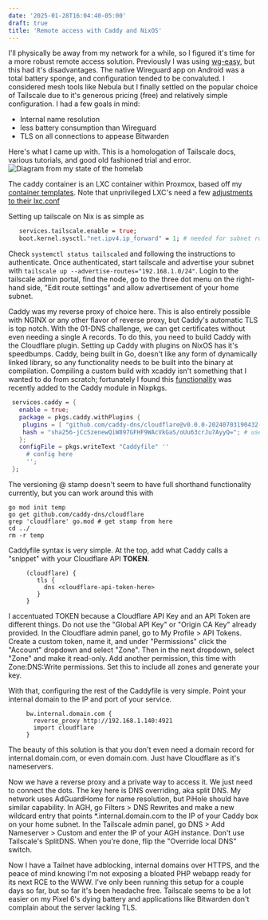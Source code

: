 ```yaml
---
date: '2025-01-28T16:04:40-05:00'
draft: true
title: 'Remote access with Caddy and NixOS'
---
```


I'll physically be away from my network for a while, so I figured it's time for a more robust remote access solution. Previously I was using [wg-easy](https://github.com/wg-easy/wg-easy), but this had it's disadvantages. 
The native Wireguard app on Android was a total battery sponge, and configuration tended to be convaluted. I considered mesh tools like Nebula but I finally settled on the popular choice of Tailscale due to it's generous pricing (free) 
and relatively simple configuration. I had a few goals in mind:
- Internal name resolution
- less battery consumption than Wireguard
- TLS on all connections to appease Bitwarden 

Here's what I came up with. This is a homologation of Tailscale docs, various tutorials, and good old fashioned trial and error. 
![Diagram from my [state of the homelab](https://gysli.ng/categories/tech/state-of-the-homelab-2025/)](/img/ts-caddy-diagram.png)

The caddy container is an LXC container within Proxmox, based off my [container templates](https://github.com/hogcycle/nixos-proxmox-lxc). Note that unprivileged LXC's need a few [adjustments to their lxc.conf](https://tailscale.com/kb/1130/lxc-unprivileged)

Setting up tailscale on Nix is as simple as
```nix
   services.tailscale.enable = true;
   boot.kernel.sysctl."net.ipv4.ip_forward" = 1; # needed for subnet routing
```

Check ```systemctl status tailscaled``` and following the instructions to authenticate.
Once authenticated, start tailscale and advertise your subnet with ```tailscale up --advertise-routes="192.168.1.0/24"```. 
Login to the tailscale admin portal, find the node, go to the three dot menu on the right-hand side, "Edit route settings" and allow advertisement of your home subnet. 

Caddy was my reverse proxy of choice here. This is also entirely possible with NGINX or any other flavor of reverse proxy, but Caddy's automatic TLS is top notch. With the 01-DNS challenge, we can get certificates without even needing a single A records. To do this, you need to build Caddy with the Cloudflare plugin. Setting up Caddy with plugins on NixOS has it's speedbumps. Caddy, being built in Go, doesn't like any form of dynamically linked library, so any functionality needs to be built into the binary at compilation. Compiling a custom build with xcaddy isn't something that I wanted to do from scratch; fortunately I found this [functionality](https://github.com/NixOS/nixpkgs/pull/358586) was recently added to the Caddy module in Nixpkgs.
```nix
 services.caddy = {
   enable = true;
   package = pkgs.caddy.withPlugins {
    plugins = [ "github.com/caddy-dns/cloudflare@v0.0.0-20240703190432-89f16b99c18e" ]; # get version stamp using go get, see below 
    hash = "sha256-jCcSzenewQiW897GFHF9WAcVkGaS/oUu63crJu7AyyQ="; # use lib.fakeHash; and rebuild
   }; 
   configFile = pkgs.writeText "Caddyfile" ''
     # config here
     '';
 }; 
```
The versioning @ stamp doesn't seem to have full shorthand functionality currently, but you can work around this with 
```shell
go mod init temp
go get github.com/caddy-dns/cloudflare
grep 'cloudflare' go.mod # get stamp from here
cd ../
rm -r temp
```

Caddyfile syntax is very simple. At the top, add what Caddy calls a "snippet" with your Cloudflare API **TOKEN**. 
```
     (cloudflare) { 
        tls { 
          dns <cloudflare-api-token-here> 
        } 
     }
```

I accentuated TOKEN because a Cloudflare API Key and an API Token are different things. Do not use the "Global API Key" or "Origin CA Key" already provided.
In the Cloudflare admin panel, go to My Profile > API Tokens. Create a custom token, name it, and under "Permissions" click the "Account" dropdown and select "Zone". Then in the next dropdown, select "Zone" and make it read-only.
Add another permission, this time with Zone:DNS:Write permissions. Set this to include all zones and generate your key.

With that, configuring the rest of the Caddyfile is very simple. Point your internal domain to the IP and port of your service. 

```
     bw.internal.domain.com { 
       reverse_proxy http://192.168.1.140:4921
       import cloudflare
     }
```
The beauty of this solution is that you don't even need a domain record for internal.domain.com, or even domain.com. Just have Cloudflare as it's nameservers.

Now we have a reverse proxy and a private way to access it. We just need to connect the dots. The key here is DNS overriding, aka split DNS. My network uses AdGuardHome for name resolution, but PiHole should have similar capability.
In AGH, go Filters > DNS Rewrites and make a new wildcard entry that points *.internal.domain.com to the IP of your Caddy box on your home subnet. 
In the Tailscale admin panel, go DNS > Add Nameserver > Custom and enter the IP of your AGH instance. Don't use Tailscale's SplitDNS. When you're done, flip the "Override local DNS" switch. 

Now I have a Tailnet have adblocking, internal domains over HTTPS, and the peace of mind knowing I'm not exposing a bloated PHP webapp ready for its next RCE to the WWW. I've only been running this setup for a couple days so far, but so far it's been headache free. Tailscale seems to be a lot easier on my Pixel 6's dying battery and applications like Bitwarden don't complain about the server lacking TLS. 








